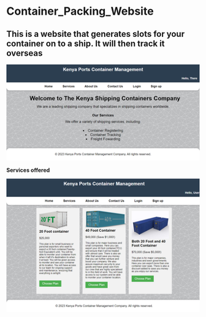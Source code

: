 <h1>Container_Packing_Website</h1>
<h2>This is a website that generates slots for your container on to a ship. It will then track it overseas</h2>


<img src = "HomePage screenshot.png" width=700px>
<b><p>Services offered</p></b>
<img src = "Services.png" width = 700px>
